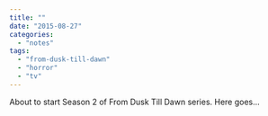 ```yaml
---
title: ""
date: "2015-08-27"
categories: 
  - "notes"
tags: 
  - "from-dusk-till-dawn"
  - "horror"
  - "tv"
---
```


About to start Season 2 of From Dusk Till Dawn series. Here goes...
